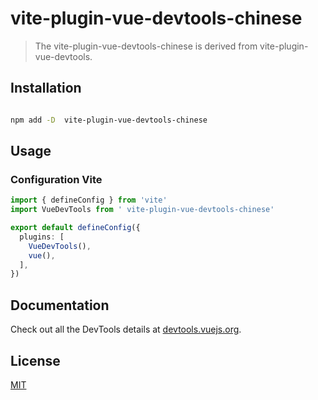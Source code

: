 #  vite-plugin-vue-devtools-chinese

> The vite-plugin-vue-devtools-chinese is derived from vite-plugin-vue-devtools.

## Installation

```sh

npm add -D  vite-plugin-vue-devtools-chinese

```

## Usage

### Configuration Vite

```ts
import { defineConfig } from 'vite'
import VueDevTools from ' vite-plugin-vue-devtools-chinese'

export default defineConfig({
  plugins: [
    VueDevTools(),
    vue(),
  ],
})
```

## Documentation

Check out all the DevTools details at [devtools.vuejs.org](https://devtools.vuejs.org).

## License

[MIT](./LICENSE)
